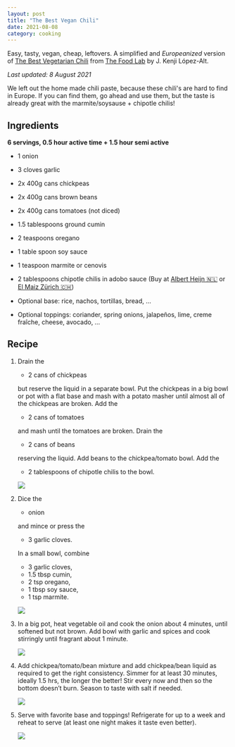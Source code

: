 ```yaml
---
layout: post
title: "The Best Vegan Chili"
date: 2021-08-08
category: cooking
---
```


Easy, tasty, vegan, cheap, leftovers. A simplified and *Europeanized* version of [The Best Vegetarian Chili](https://www.seriouseats.com/best-vegetarian-bean-chili) from [The Food Lab](https://www.goodreads.com/book/show/24861842-the-food-lab) by J. Kenji López-Alt.

*Last updated: 8 August 2021*

We left out the home made chili paste, because these chili's are hard to find in Europe. If you can find them, go ahead and use them, but the taste is already great with the marmite/soysause + chipotle chilis!

## Ingredients

**6 servings, 0.5 hour active time + 1.5 hour semi active** 

- 1 onion
- 3 cloves garlic

- 2x 400g cans chickpeas 
- 2x 400g cans brown beans
- 2x 400g cans tomatoes (not diced)

- 1.5 tablespoons ground cumin
- 2 teaspoons oregano
- 1 table spoon soy sauce
- 1 teaspoon marmite or cenovis
- 2 tablespoons chipotle chilis in adobo sauce (Buy at [Albert Heijn 🇳🇱](https://www.ah.nl/producten/product/wi414999/la-morena-chipotle-peper-in-adobo-saus) or [El Maiz Zürich 🇨🇭](https://www.elmaiz.ch/))

- Optional base: rice, nachos, tortillas, bread, …
- Optional toppings: coriander, spring onions, jalapeños, lime, creme fraîche, cheese, avocado, …

## Recipe
1. Drain the 
   
   - 2 cans of chickpeas
    
    but reserve the liquid in a separate bowl. Put the chickpeas in a big bowl or pot with a flat base and mash with a potato masher until almost all of the chickpeas are broken. Add the 

    - 2 cans of tomatoes 

    and mash until the tomatoes are broken. Drain the 

    - 2 cans of beans 

    reserving the liquid. Add beans to the chickpea/tomato bowl. Add the 
 
	- 2 tablespoons of chipotle chilis to the bowl.

	![](/assets/cooking-kenji-vegan-chili/IMG_0298.JPEG)

2. Dice the 

   - onion 

   and mince or press the 

   - 3 garlic cloves. 

   In a small bowl, combine 

   - 3 garlic cloves, 
   - 1.5 tbsp cumin, 
   - 2 tsp oregano, 
   - 1 tbsp soy sauce, 
   - 1 tsp marmite.

    ![](/assets/cooking-kenji-vegan-chili/IMG_0305.JPEG)

3. In a big pot, heat vegetable oil and cook the onion about 4 minutes, until softened but not brown. Add bowl with garlic and spices and cook stirringly until fragrant about 1 minute.

    ![](/assets/cooking-kenji-vegan-chili/IMG_0308.JPEG)

4. Add chickpea/tomato/bean mixture and add chickpea/bean liquid as required to get the right consistency. Simmer for at least 30 minutes, ideally 1.5 hrs, the longer the better! Stir every now and then so the bottom doesn’t burn. Season to taste with salt if needed.

    ![](/assets/cooking-kenji-vegan-chili/IMG_0312.JPEG)

5. Serve with favorite base and toppings! Refrigerate for up to a week and reheat to serve (at least one night makes it taste even better).

    ![](/assets/cooking-kenji-vegan-chili/chili-at-softball-foodstand.png)

